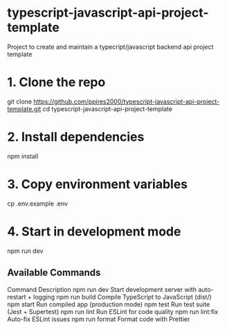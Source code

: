 # typescript-javascript-api-project-template

Project to create and maintain a typecript/javascript backend api project template

# 1. Clone the repo

git clone https://github.com/ppires2000/typescript-javascript-api-project-template.git
cd typescript-javascript-api-project-template

# 2. Install dependencies

npm install

# 3. Copy environment variables

cp .env.example .env

# 4. Start in development mode

npm run dev

## Available Commands

Command Description
npm run dev Start development server with auto-restart + logging
npm run build Compile TypeScript to JavaScript (dist/)
npm start Run compiled app (production mode)
npm test Run test suite (Jest + Supertest)
npm run lint Run ESLint for code quality
npm run lint:fix Auto-fix ESLint issues
npm run format Format code with Prettier
